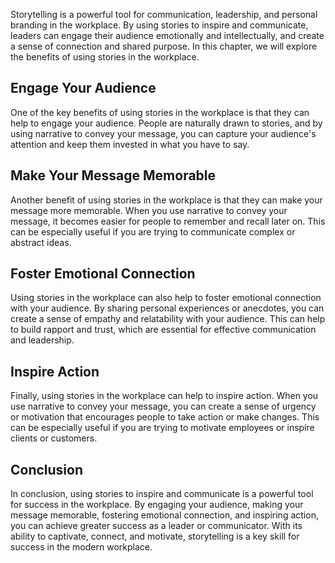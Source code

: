 
Storytelling is a powerful tool for communication, leadership, and personal branding in the workplace. By using stories to inspire and communicate, leaders can engage their audience emotionally and intellectually, and create a sense of connection and shared purpose. In this chapter, we will explore the benefits of using stories in the workplace.

Engage Your Audience
--------------------

One of the key benefits of using stories in the workplace is that they can help to engage your audience. People are naturally drawn to stories, and by using narrative to convey your message, you can capture your audience's attention and keep them invested in what you have to say.

Make Your Message Memorable
---------------------------

Another benefit of using stories in the workplace is that they can make your message more memorable. When you use narrative to convey your message, it becomes easier for people to remember and recall later on. This can be especially useful if you are trying to communicate complex or abstract ideas.

Foster Emotional Connection
---------------------------

Using stories in the workplace can also help to foster emotional connection with your audience. By sharing personal experiences or anecdotes, you can create a sense of empathy and relatability with your audience. This can help to build rapport and trust, which are essential for effective communication and leadership.

Inspire Action
--------------

Finally, using stories in the workplace can help to inspire action. When you use narrative to convey your message, you can create a sense of urgency or motivation that encourages people to take action or make changes. This can be especially useful if you are trying to motivate employees or inspire clients or customers.

Conclusion
----------

In conclusion, using stories to inspire and communicate is a powerful tool for success in the workplace. By engaging your audience, making your message memorable, fostering emotional connection, and inspiring action, you can achieve greater success as a leader or communicator. With its ability to captivate, connect, and motivate, storytelling is a key skill for success in the modern workplace.

